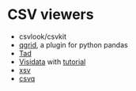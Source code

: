 # CSV viewers

- csvlook/csvkit
- [qgrid](https://github.com/quantopian/qgrid), a plugin for python pandas
- [Tad](https://www.tadviewer.com/)
- [Visidata](http://visidata.org/) with [tutorial](https://jsvine.github.io/intro-to-visidata/)
- [xsv](https://github.com/BurntSushi/xsv)
- [csvq](https://github.com/mithrandie/csvq)
